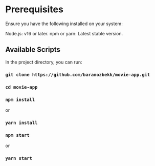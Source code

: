 # Prerequisites

Ensure you have the following installed on your system:

Node.js: v16 or later. npm or yarn: Latest stable version.

## Available Scripts

In the project directory, you can run:

### `git clone https://github.com/baranozbekk/movie-app.git`

### `cd movie-app`

### `npm install`

or

### `yarn install`

### `npm start`

or

### `yarn start`
